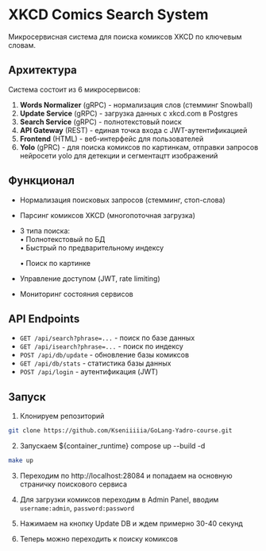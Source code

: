 # XKCD Comics Search System

Микросервисная система для поиска комиксов XKCD по ключевым словам.

## Архитектура
Система состоит из 6 микросервисов:
1. **Words Normalizer** (gRPC) - нормализация слов (стемминг Snowball)
2. **Update Service** (gRPC) - загрузка данных с xkcd.com в Postgres
3. **Search Service** (gRPC) - полнотекстовый поиск 
4. **API Gateway** (REST) - единая точка входа с JWT-аутентификацией
5. **Frontend** (HTML) - веб-интерфейс для пользователей
6. **Yolo** (gPRC) - для поиска комиксов по картинкам, отправки запросов нейросети yolo для детекции и сегментацтт изображений

## Функционал
- Нормализация поисковых запросов (стемминг, стоп-слова)
- Парсинг комиксов XKCD (многопоточная загрузка)
- 3 типа поиска:  
  • Полнотекстовый по БД  
  • Быстрый по предварительному индексу

  • Поиск по картинке
- Управление доступом (JWT, rate limiting)
- Мониторинг состояния сервисов

## API Endpoints
- `GET /api/search?phrase=...` - поиск по базе данных
- `GET /api/isearch?phrase=...` - поиск по индексу
- `POST /api/db/update` - обновление базы комиксов
- `GET /api/db/stats` - статистика базы данных
- `POST /api/login` - аутентификация (JWT)


## Запуск
1. Клонируем репозиторий
```bash
git clone https://github.com/Kseniiiiia/GoLang-Yadro-course.git
```
2. Запускаем ${container_runtime} compose up --build -d
```bash
make up
```

3. Переходим по http://localhost:28084 и попадаем на основную страничку поискового сервиса


4. Для загрузки комиксов переходим в Admin Panel, вводим `username:admin`, `password:password`


5. Нажимаем на кнопку Update DB и ждем примерно 30-40 секунд


6. Теперь можно переходить к поиску комиксов